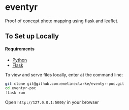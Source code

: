 # eventyr
Proof of concept photo mapping using flask and leaflet.

## To Set up Locally

#### Requirements
* [Python](https://www.python.org/)
* [Flask](http://flask.palletsprojects.com/)

To view and serve files locally, enter at the command line:

```bash
git clone git@github.com:emelineclarke/eventyr-poc.git
cd eventyr-poc
flask run
```
Open `http://127.0.0.1:5000/` in your browser

